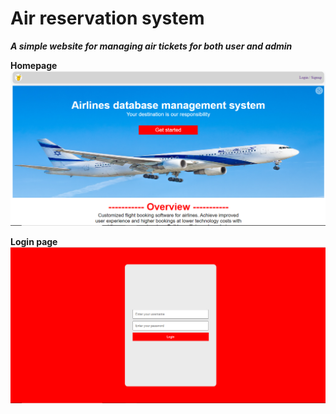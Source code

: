 # Air reservation system
***A simple website for managing air tickets for both user and admin***

**Homepage**
![Something went wrong](image/readme_asset/homepage.png)

**Login page**
![Something went wrong](image/readme_asset/login.png)

